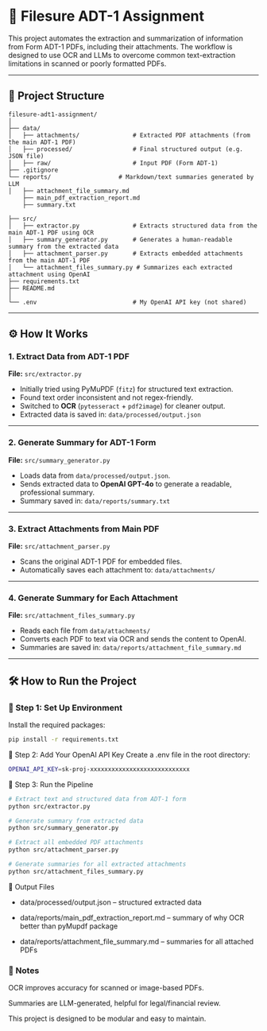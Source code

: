# 🧾 Filesure ADT-1 Assignment

This project automates the extraction and summarization of information from Form ADT-1 PDFs, including their attachments. The workflow is designed to use OCR and LLMs to overcome common text-extraction limitations in scanned or poorly formatted PDFs.

---

## 📁 Project Structure

```
filesure-adt1-assignment/
│
├── data/
│   ├── attachments/               # Extracted PDF attachments (from the main ADT-1 PDF)
│   ├── processed/                 # Final structured output (e.g. JSON file)
│   ├── raw/                       # Input PDF (Form ADT-1)
├── .gitignore                    
└── reports/                   # Markdown/text summaries generated by LLM
│   ├── attachment_file_summary.md
    ├── main_pdf_extraction_report.md
    ├── summary.txt

├── src/
│   ├── extractor.py               # Extracts structured data from the main ADT-1 PDF using OCR
│   ├── summary_generator.py       # Generates a human-readable summary from the extracted data
│   ├── attachment_parser.py       # Extracts embedded attachments from the main ADT-1 PDF
│   └── attachment_files_summary.py # Summarizes each extracted attachment using OpenAI
├── requirements.txt
├── README.md
│
└── .env                           # My OpenAI API key (not shared)
```



---

## ⚙️ How It Works

### 1. **Extract Data from ADT-1 PDF**
**File:** `src/extractor.py`

- Initially tried using PyMuPDF (`fitz`) for structured text extraction.
- Found text order inconsistent and not regex-friendly.
- Switched to **OCR** (`pytesseract` + `pdf2image`) for cleaner output.
- Extracted data is saved in: `data/processed/output.json`

---

### 2. **Generate Summary for ADT-1 Form**
**File:** `src/summary_generator.py`

- Loads data from `data/processed/output.json`.
- Sends extracted data to **OpenAI GPT-4o** to generate a readable, professional summary.
- Summary saved in: `data/reports/summary.txt`

---

### 3. **Extract Attachments from Main PDF**
**File:** `src/attachment_parser.py`

- Scans the original ADT-1 PDF for embedded files.
- Automatically saves each attachment to: `data/attachments/`

---

### 4. **Generate Summary for Each Attachment**
**File:** `src/attachment_files_summary.py`

- Reads each file from `data/attachments/`
- Converts each PDF to text via OCR and sends the content to OpenAI.
- Summaries are saved in: `data/reports/attachment_file_summary.md`

---

## 🛠 How to Run the Project

### 🔹 Step 1: Set Up Environment
Install the required packages:
```bash
pip install -r requirements.txt
```

🔹 Step 2: Add Your OpenAI API Key
Create a .env file in the root directory:
```bash
OPENAI_API_KEY=sk-proj-xxxxxxxxxxxxxxxxxxxxxxxxxxxx
```

🔹 Step 3: Run the Pipeline
```bash
# Extract text and structured data from ADT-1 form
python src/extractor.py

# Generate summary from extracted data
python src/summary_generator.py

# Extract all embedded PDF attachments
python src/attachment_parser.py

# Generate summaries for all extracted attachments
python src/attachment_files_summary.py
```

📌 Output Files
- data/processed/output.json – structured extracted data

- data/reports/main_pdf_extraction_report.md – summary of why OCR better than pyMupdf package

- data/reports/attachment_file_summary.md – summaries for all attached PDFs

### 📎 Notes
OCR improves accuracy for scanned or image-based PDFs.

Summaries are LLM-generated, helpful for legal/financial review.

This project is designed to be modular and easy to maintain.